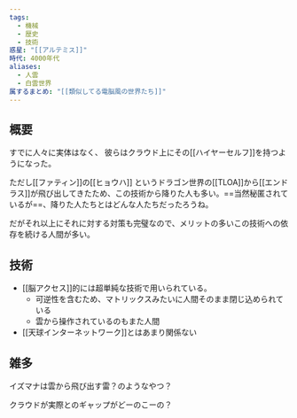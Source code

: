 ```yaml
---
tags:
  - 機械
  - 歴史
  - 技術
惑星: "[[アルテミス]]"
時代: 4000年代
aliases:
  - 人雲
  - 白雲世界
属するまとめ: "[[類似してる電脳風の世界たち]]"
---
```

## 概要
すでに人々に実体はなく、
彼らはクラウド上にその[[ハイヤーセルフ]]を持つようになった。

ただし[[ファティン]]の[[ヒョウハ]]
というドラゴン世界の[[TLOA]]から[[エンドラス]]が飛び出してきたため、この技術から降りた人も多い。==当然秘匿されているが==、降りた人たちとはどんな人たちだったろうね。

だがそれ以上にそれに対する対策も完璧なので、メリットの多いこの技術への依存を続ける人間が多い。
## 技術
- [[脳アクセス]]的には超単純な技術で用いられている。
	- 可逆性を含むため、マトリックスみたいに人間そのまま閉じ込められている
	- 雲から操作されているのもまた人間
- [[天球インターネットワーク]]とはあまり関係ない


## 雑多
イズマナは雲から飛び出す雷？のようなやつ？

クラウドが実際とのギャップがどーのこーの？